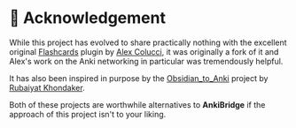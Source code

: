 # 💌 Acknowledgement

While this project has evolved to share practically nothing with the excellent original
[Flashcards](https://github.com/reuseman/flashcards-obsidian) plugin
by [Alex Colucci](https://github.com/reuseman), it was originally a fork of it
and Alex's work on the Anki networking in particular was tremendously helpful.

It has also been inspired in purpose by the [Obsidian_to_Anki](https://github.com/Pseudonium/Obsidian_to_Anki)
project by [Rubaiyat Khondaker](https://github.com/Pseudonium).

Both of these projects are worthwhile alternatives to **AnkiBridge**
if the approach of this project isn't to your liking.

